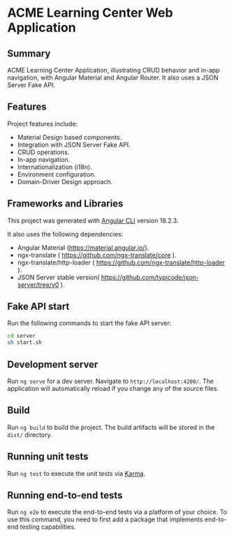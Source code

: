 # ACME Learning Center Web Application

## Summary

ACME Learning Center Application, illustrating CRUD behavior and in-app navigation, with Angular Material and Angular Router. It also uses a JSON Server Fake API.

## Features

Project features include:

- Material Design based components.
- Integration with JSON Server Fake API.
- CRUD operations.
- In-app navigation.
- Internationalization (i18n).
- Environment configuration.
- Domain-Driver Design approach.

## Frameworks and Libraries

This project was generated with [Angular CLI](https://github.com/angular/angular-cli) version 18.2.3.

It also uses the following dependencies:

- Angular Material (https://material.angular.io/).
- ngx-translate ( https://github.com/ngx-translate/core ).
- ngx-translate/http-loader ( https://github.com/ngx-translate/http-loader ).
- JSON Server stable version( https://github.com/typicode/json-server/tree/v0 ).

## Fake API start

Run the following commands to start the fake API server:

```bash
cd server
sh start.sh
```

## Development server

Run `ng serve` for a dev server. Navigate to `http://localhost:4200/`. The application will automatically reload if you change any of the source files.

## Build

Run `ng build` to build the project. The build artifacts will be stored in the `dist/` directory.

## Running unit tests

Run `ng test` to execute the unit tests via [Karma](https://karma-runner.github.io).

## Running end-to-end tests

Run `ng e2e` to execute the end-to-end tests via a platform of your choice. To use this command, you need to first add a package that implements end-to-end testing capabilities.

